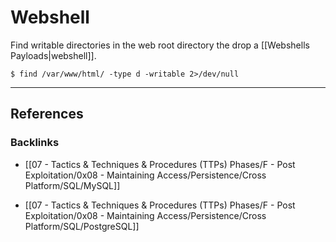 # Webshell

Find writable directories in the web root directory the drop a [[Webshells Payloads|webshell]].

```
$ find /var/www/html/ -type d -writable 2>/dev/null
```

---
## References

### Backlinks

- [[07 - Tactics & Techniques & Procedures (TTPs) Phases/F - Post Exploitation/0x08 - Maintaining Access/Persistence/Cross Platform/SQL/MySQL]]

- [[07 - Tactics & Techniques & Procedures (TTPs) Phases/F - Post Exploitation/0x08 - Maintaining Access/Persistence/Cross Platform/SQL/PostgreSQL]]